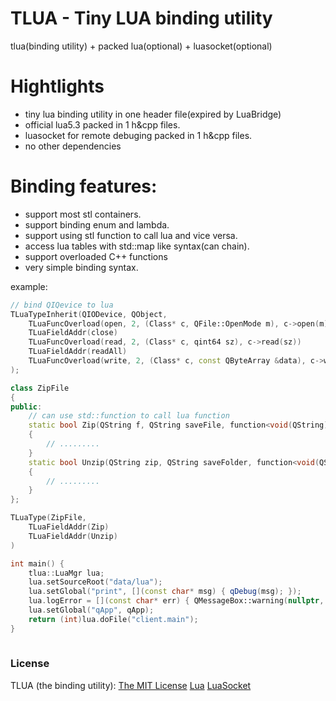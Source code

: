 # TLUA - Tiny LUA binding utility 

tlua(binding utility) + packed lua(optional) + luasocket(optional)


# Hightlights

- tiny lua binding utility in one header file(expired by LuaBridge)
- official lua5.3 packed in 1 h&cpp files.
- luasocket for remote debuging packed in 1 h&cpp files.
- no other dependencies


# Binding features:

- support most stl containers.
- support binding enum and lambda.
- support using stl function to call lua and vice versa.
- access lua tables with std::map like syntax(can chain).
- support overloaded C++ functions
- very simple binding syntax.

example:

```c++
// bind QIQevice to lua
TLuaTypeInherit(QIODevice, QObject,
    TLuaFuncOverload(open, 2, (Class* c, QFile::OpenMode m), c->open(m))
    TLuaFieldAddr(close)
    TLuaFuncOverload(read, 2, (Class* c, qint64 sz), c->read(sz))
    TLuaFieldAddr(readAll)
    TLuaFuncOverload(write, 2, (Class* c, const QByteArray &data), c->write(data))
);

class ZipFile
{
public:
    // can use std::function to call lua function
    static bool Zip(QString f, QString saveFile, function<void(QString)> prog)
    {
        // .........
    }
    static bool Unzip(QString zip, QString saveFolder, function<void(QString, int cur, int total)> prog)
    {
        // .........
    }
};

TLuaType(ZipFile,
    TLuaFieldAddr(Zip)
    TLuaFieldAddr(Unzip)
)

int main() {
    tlua::LuaMgr lua;
    lua.setSourceRoot("data/lua");
    lua.setGlobal("print", [](const char* msg) { qDebug(msg); });
    lua.logError = [](const char* err) { QMessageBox::warning(nullptr, "LUA", err); };
    lua.setGlobal("qApp", qApp);
    return (int)lua.doFile("client.main");
}
    
```


### License

TLUA (the binding utility): [The MIT License](https://github.com/crazybie/tlua/blob/master/LICENSE)
[Lua](https://www.lua.org/license.html)
[LuaSocket](https://github.com/diegonehab/luasocket/blob/master/LICENSE)
